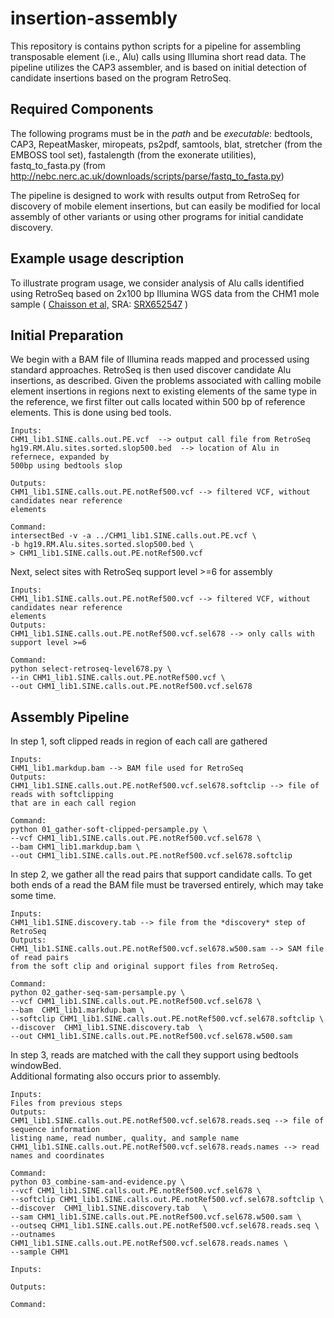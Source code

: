 # insertion-assembly


This repository is contains python scripts for a pipeline for assembling
transposable element (i.e., Alu) calls using Illumina short read data.  The pipeline
utilizes the CAP3 assembler, and is based on initial detection of candidate insertions 
based on the program RetroSeq.

## Required Components
The following programs must be in the *path* and be *executable*:
bedtools, CAP3, RepeatMasker, miropeats, ps2pdf, samtools, blat,
stretcher (from the EMBOSS tool set),
fastalength (from the exonerate utilities),
fastq_to_fasta.py (from http://nebc.nerc.ac.uk/downloads/scripts/parse/fastq_to_fasta.py)

The pipeline is designed to work with results output from RetroSeq for discovery of mobile
element insertions, but can easily be modified for local assembly of other variants or using
other programs for initial candidate discovery.
 
## Example usage description

To illustrate program usage, we consider analysis of Alu calls identified using RetroSeq
based on 2x100 bp Illumina WGS data from the CHM1 mole sample ( [Chaisson et al,](http://www.ncbi.nlm.nih.gov/pubmed/25383537) 
SRA: [SRX652547](http://www.ncbi.nlm.nih.gov/sra/SRX652547[accn])  )

## Initial Preparation

We begin with a BAM file of Illumina reads mapped and processed using standard approaches.
RetroSeq is then used discover candidate Alu insertions, as described.  Given the problems
associated with calling mobile element insertions in regions next to existing elements of the
same type in the reference, we first filter out calls located within 500 bp of reference elements.
This is done using bed tools.

```
Inputs:
CHM1_lib1.SINE.calls.out.PE.vcf  --> output call file from RetroSeq
hg19.RM.Alu.sites.sorted.slop500.bed  --> location of Alu in refernece, expanded by
500bp using bedtools slop

Outputs:
CHM1_lib1.SINE.calls.out.PE.notRef500.vcf --> filtered VCF, without candidates near reference
elements

Command:
intersectBed -v -a ../CHM1_lib1.SINE.calls.out.PE.vcf \
-b hg19.RM.Alu.sites.sorted.slop500.bed \
> CHM1_lib1.SINE.calls.out.PE.notRef500.vcf
```

Next, select sites with RetroSeq support level >=6 for assembly

```
Inputs:
CHM1_lib1.SINE.calls.out.PE.notRef500.vcf --> filtered VCF, without candidates near reference
elements
Outputs:
CHM1_lib1.SINE.calls.out.PE.notRef500.vcf.sel678 --> only calls with support level >=6

Command:
python select-retroseq-level678.py \
--in CHM1_lib1.SINE.calls.out.PE.notRef500.vcf \
--out CHM1_lib1.SINE.calls.out.PE.notRef500.vcf.sel678
```

## Assembly Pipeline

In step 1, soft clipped reads in region of each call are gathered

```
Inputs:
CHM1_lib1.markdup.bam --> BAM file used for RetroSeq 
Outputs:
CHM1_lib1.SINE.calls.out.PE.notRef500.vcf.sel678.softclip --> file of reads with softclipping
that are in each call region

Command:
python 01_gather-soft-clipped-persample.py \
--vcf CHM1_lib1.SINE.calls.out.PE.notRef500.vcf.sel678 \
--bam CHM1_lib1.markdup.bam \
--out CHM1_lib1.SINE.calls.out.PE.notRef500.vcf.sel678.softclip

```

In step 2, we gather all the read pairs that support candidate calls.  To get both
ends of a read the BAM file must be traversed entirely, which may take some time.

```
Inputs:
CHM1_lib1.SINE.discovery.tab --> file from the *discovery* step of RetroSeq
Outputs:
CHM1_lib1.SINE.calls.out.PE.notRef500.vcf.sel678.w500.sam --> SAM file of read pairs
from the soft clip and original support files from RetroSeq.

Command:
python 02_gather-seq-sam-persample.py \
--vcf CHM1_lib1.SINE.calls.out.PE.notRef500.vcf.sel678 \
--bam  CHM1_lib1.markdup.bam \
--softclip CHM1_lib1.SINE.calls.out.PE.notRef500.vcf.sel678.softclip \
--discover  CHM1_lib1.SINE.discovery.tab  \
--out CHM1_lib1.SINE.calls.out.PE.notRef500.vcf.sel678.w500.sam
```

In step 3, reads are matched with the call they support using bedtools windowBed.  
Additional formating also occurs prior to assembly.

```
Inputs:
Files from previous steps
Outputs:
CHM1_lib1.SINE.calls.out.PE.notRef500.vcf.sel678.reads.seq --> file of sequence information
listing name, read number, quality, and sample name
CHM1_lib1.SINE.calls.out.PE.notRef500.vcf.sel678.reads.names --> read names and coordinates

Command:
python 03_combine-sam-and-evidence.py \
--vcf CHM1_lib1.SINE.calls.out.PE.notRef500.vcf.sel678 \
--softclip CHM1_lib1.SINE.calls.out.PE.notRef500.vcf.sel678.softclip \
--discover  CHM1_lib1.SINE.discovery.tab   \
--sam CHM1_lib1.SINE.calls.out.PE.notRef500.vcf.sel678.w500.sam \
--outseq CHM1_lib1.SINE.calls.out.PE.notRef500.vcf.sel678.reads.seq \
--outnames CHM1_lib1.SINE.calls.out.PE.notRef500.vcf.sel678.reads.names \
--sample CHM1
```



```
Inputs:

Outputs:

Command:
```




